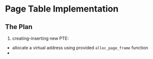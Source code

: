 # Page Table Implementation

## The Plan

1. creating-inserting new PTE:
* allocate a virtual address using provided `alloc_page_frame` function
* 